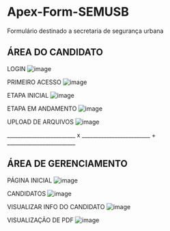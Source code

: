 # Apex-Form-SEMUSB
Formulário destinado a secretaria de segurança urbana

## ÁREA DO CANDIDATO

LOGIN
![image](https://github.com/user-attachments/assets/fdff89b7-cf11-47d1-a6cf-080aee4894f1)

PRIMEIRO ACESSO
![image](https://github.com/user-attachments/assets/717b6e68-8aa3-4a1c-9036-84d4aaacc188)

ETAPA INICIAL
![image](https://github.com/user-attachments/assets/9e704a17-0491-4716-8367-3c374add9c6e)

ETAPA EM ANDAMENTO
![image](https://github.com/user-attachments/assets/81f92f40-0810-44c2-8a66-f6755ca8857c)

UPLOAD DE ARQUIVOS
![image](https://github.com/user-attachments/assets/9eebe210-323b-4702-b252-830e98a45fd3)

_________________________ x _________________________ + _________________________ 


## ÁREA DE GERENCIAMENTO

PÁGINA INICIAL
![image](https://github.com/user-attachments/assets/ca708e6c-aa68-4755-a56b-bc96efa9e3ac)

CANDIDATOS
![image](https://github.com/user-attachments/assets/d80e7326-a2e9-42a4-9014-7ca01c1e7b73)

VISUALIZAR INFO DO CANDIDATO
![image](https://github.com/user-attachments/assets/37a20cc6-d17b-42a7-a3d4-8d2f7ea2f02f)

VISUALIZAÇÃO DE PDF
![image](https://github.com/user-attachments/assets/60c5d10c-ff75-46b7-a1ad-65ecaf407243)
